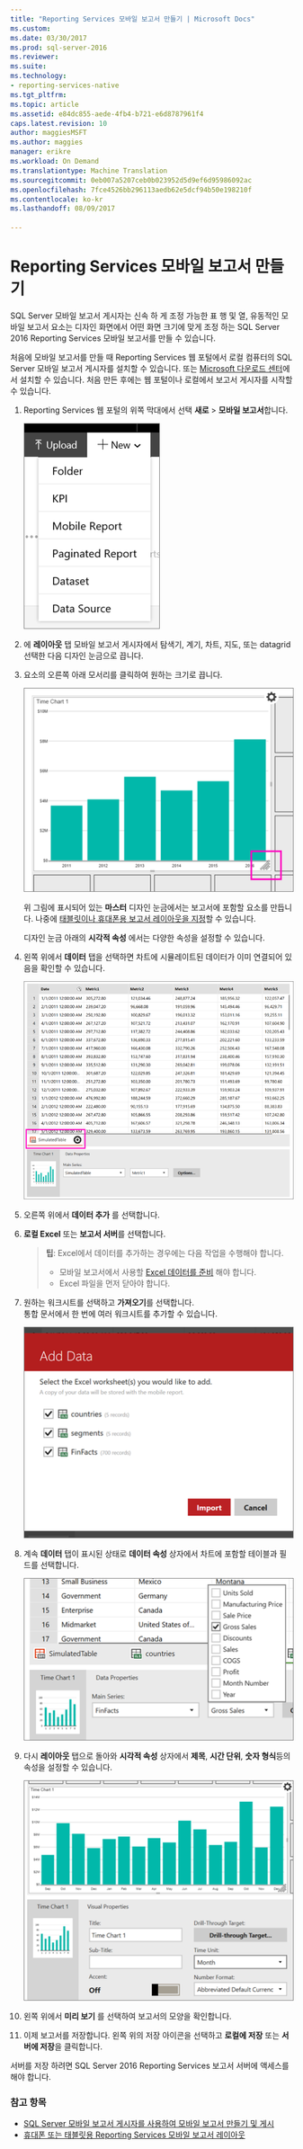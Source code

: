 ```yaml
---
title: "Reporting Services 모바일 보고서 만들기 | Microsoft Docs"
ms.custom: 
ms.date: 03/30/2017
ms.prod: sql-server-2016
ms.reviewer: 
ms.suite: 
ms.technology:
- reporting-services-native
ms.tgt_pltfrm: 
ms.topic: article
ms.assetid: e84dc855-aede-4fb4-b721-e6d8787961f4
caps.latest.revision: 10
author: maggiesMSFT
ms.author: maggies
manager: erikre
ms.workload: On Demand
ms.translationtype: Machine Translation
ms.sourcegitcommit: 0eb007a5207ceb0b023952d5d9ef6d95986092ac
ms.openlocfilehash: 7fce4526bb296113aedb62e5dcf94b50e198210f
ms.contentlocale: ko-kr
ms.lasthandoff: 08/09/2017

---
```

# <a name="create-a-reporting-services-mobile-report"></a>Reporting Services 모바일 보고서 만들기
SQL Server 모바일 보고서 게시자는 신속 하 게 조정 가능한 표 행 및 열, 유동적인 모바일 보고서 요소는 디자인 화면에서 어떤 화면 크기에 맞게 조정 하는 SQL Server 2016 Reporting Services 모바일 보고서를 만들 수 있습니다.  
  
처음에 모바일 보고서를 만들 때 Reporting Services 웹 포털에서 로컬 컴퓨터의 SQL Server 모바일 보고서 게시자를 설치할 수 있습니다. 또는 [Microsoft 다운로드 센터](http://go.microsoft.com/fwlink/?LinkID=733527)에서 설치할 수 있습니다. 처음 만든 후에는 웹 포털이나 로컬에서 보고서 게시자를 시작할 수 있습니다.   
    
1. Reporting Services 웹 포털의 위쪽 막대에서 선택 **새로** > **모바일 보고서**합니다.  
  
   ![PBI_SSMRP_NewMenu](../../reporting-services/mobile-reports/media/pbi-ssmrp-newmenu.png)  
     
2. 에 **레이아웃** 탭 모바일 보고서 게시자에서 탐색기, 계기, 차트, 지도, 또는 datagrid 선택한 다음 디자인 눈금으로 끕니다.  
  
3. 요소의 오른쪽 아래 모서리를 클릭하여 원하는 크기로 끕니다.  
  
   ![SSMRP_ResizeChart](../../reporting-services/mobile-reports/media/ssmrp-resizechart.png)  
  
   위 그림에 표시되어 있는 **마스터** 디자인 눈금에서는 보고서에 포함할 요소를 만듭니다. 나중에 [태블릿이나 휴대폰용 보고서 레이아웃을 지정](../../reporting-services/mobile-reports/lay-out-a-reporting-services-mobile-report-for-phone-or-tablet.md)할 수 있습니다.     
     
   디자인 눈금 아래의 **시각적 속성** 에서는 다양한 속성을 설정할 수 있습니다.  
     
4. 왼쪽 위에서 **데이터** 탭을 선택하면 차트에 시뮬레이트된 데이터가 이미 연결되어 있음을 확인할 수 있습니다.   
  
   ![SSMRP_SimTable](../../reporting-services/mobile-reports/media/ssmrp-simtable.png)  
  
5. 오른쪽 위에서 **데이터 추가** 를 선택합니다.  
  
6. **로컬 Excel** 또는 **보고서 서버**를 선택합니다.  
  
   >**팁**: Excel에서 데이터를 추가하는 경우에는 다음 작업을 수행해야 합니다.  
    >* 모바일 보고서에서 사용할 [Excel 데이터를 준비](../../reporting-services/mobile-reports/prepare-excel-data-for-reporting-services-mobile-reports.md) 해야 합니다.  
    >* Excel 파일을 먼저 닫아야 합니다.  
7. 원하는 워크시트를 선택하고 **가져오기**를 선택합니다.   
   통합 문서에서 한 번에 여러 워크시트를 추가할 수 있습니다.  
    
     ![SSMRP_AddExcelData](../../reporting-services/mobile-reports/media/ssmrp-addexceldata.png)  
  
8. 계속 **데이터** 탭이 표시된 상태로 **데이터 속성** 상자에서 차트에 포함할 테이블과 필드를 선택합니다.  
  
   ![SSMRP_DataProps](../../reporting-services/mobile-reports/media/ssmrp-dataprops.png)  
  
9. 다시 **레이아웃** 탭으로 돌아와 **시각적 속성** 상자에서 **제목**, **시간 단위**, **숫자 형식**등의 속성을 설정할 수 있습니다.  
  
   ![SSMRP_ChartVizProps](../../reporting-services/mobile-reports/media/ssmrp-chartvizprops.png)  
    
10. 왼쪽 위에서 **미리 보기** 를 선택하여 보고서의 모양을 확인합니다.  
  
11. 이제 보고서를 저장합니다. 왼쪽 위의 저장 아이콘을 선택하고 **로컬에 저장** 또는 **서버에 저장**을 클릭합니다.  
  
   서버를 저장 하려면 SQL Server 2016 Reporting Services 보고서 서버에 액세스를 해야 합니다.  
     
   ### <a name="see-also"></a>참고 항목  
     
-   [SQL Server 모바일 보고서 게시자를 사용하여 모바일 보고서 만들기 및 게시](../../reporting-services/mobile-reports/create-mobile-reports-with-sql-server-mobile-report-publisher.md)  
-   [휴대폰 또는 태블릿용 Reporting Services 모바일 보고서 레이아웃](../../reporting-services/mobile-reports/lay-out-a-reporting-services-mobile-report-for-phone-or-tablet.md)  
  
   

